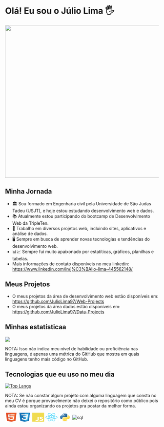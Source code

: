 # Olá! Eu sou o Júlio Lima 🖐️
<p align="center">
<img height="500" width="900" src="https://user-images.githubusercontent.com/74038190/212749447-bfb7e725-6987-49d9-ae85-2015e3e7cc41.gif" />
</p>


## Minha Jornada
- 🏛️ Sou formado em Engenharia civil pela Universidade de São Judas Tadeu (USJT), e hoje estou estudando desenvolvimento web e dados.
- 📚 Atualmente estou participando do bootcamp de Desenvolvimento Web da TripleTen.
- 💼 Trabalho em diversos projetos web, incluindo sites, aplicativos e análise de dados.
- 🖥️ Sempre em busca de aprender novas tecnologias e tendências do desenvolvimento web.
- 📊📈 Sempre fui muito apaixonado por estatíticas, gráficos, planilhas e tabelas.
- Mais informações de contato disponíveis no meu linkedin: https://www.linkedin.com/in/j%C3%BAlio-lima-445562148/

## Meus Projetos
- O meus projetos da área de desenvolvimento web estão disponíveis em: https://github.com/JulioLima97/Web-Projects
- O meus projetos da área dados estão disponíveis em: https://github.com/JulioLima97/Data-Projects

## Minhas estatísticaa
<a href="https://github.com/JulioLima97/github-readme-stats">
  <img height=200 align="center" src="https://github-readme-stats.vercel.app/api?username=JulioLima97&show_icons=true&theme=tokyonight" />
</a>

NOTA: Isso não indica meu nível de habilidade ou proficiência nas linguagens, é apenas uma métrica do GitHub que mostra em quais linguagens tenho mais código no GitHub.

## Tecnologias que eu uso no meu dia
[![Top Langs](https://github-readme-stats.vercel.app/api/top-langs/?username=JulioLima97&layout=donut-vertical&theme=tokyonight)](https://github.com/JulioLima97/github-readme-stats)

NOTA: Se não constar algum projeto com alguma linguagem que consta no meu CV é porque provavelmente não deixei o repositório como público pois ainda estou organizando os projetos pra postar da melhor forma.
  

<div style="display: inline_block">
  <img align="center" alt="html5" height="30" width="40" src="https://raw.githubusercontent.com/devicons/devicon/master/icons/html5/html5-original.svg" />
  <img align="center" alt="css" height="30" width="40" src="https://raw.githubusercontent.com/devicons/devicon/master/icons/css3/css3-original.svg" />
  <img align="center" alt="js" height="30" width="40" src="https://raw.githubusercontent.com/devicons/devicon/master/icons/javascript/javascript-plain.svg" />
  <img align="center" alt="react" height="30" width="40" src="https://raw.githubusercontent.com/devicons/devicon/master/icons/react/react-original.svg" />
  <img align="center" alt="python" height="30" width="40" src="https://raw.githubusercontent.com/devicons/devicon/master/icons/python/python-original.svg" />
  <img align="center" alt="sql" height="30" width="40" src="https://optim.tildacdn.one/tild6238-3035-4335-a333-306335373139/-/resize/824x/-/format/webp/IMG_3349.jpg" />
</div>
